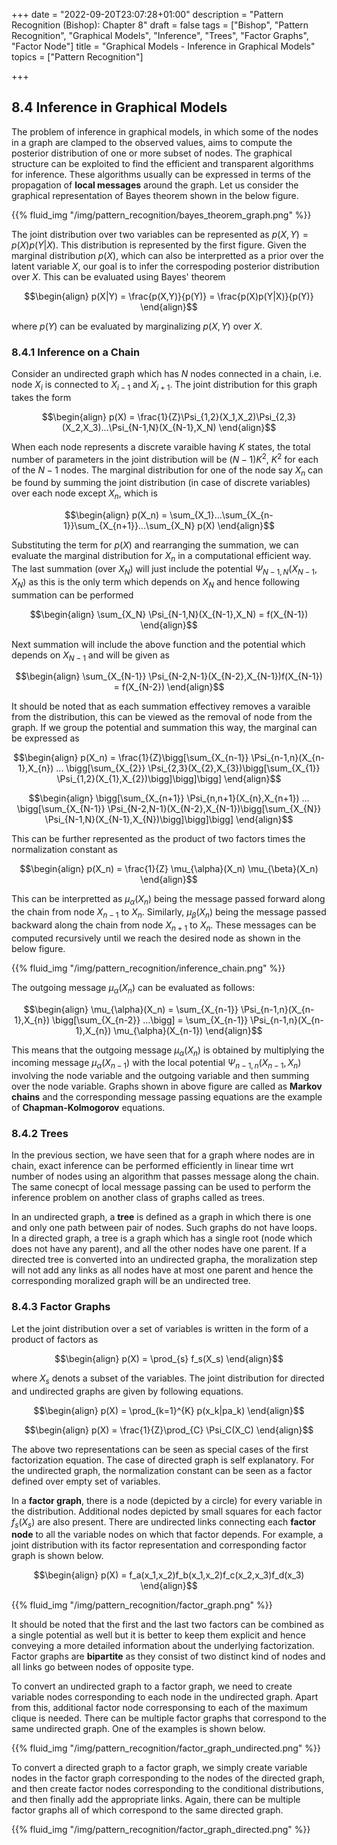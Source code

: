 
+++
date = "2022-09-20T23:07:28+01:00"
description = "Pattern Recognition (Bishop): Chapter 8"
draft = false
tags = ["Bishop", "Pattern Recognition", "Graphical Models", "Inference", "Trees", "Factor Graphs", "Factor Node"]
title = "Graphical Models - Inference in Graphical Models"
topics = ["Pattern Recognition"]

+++

## 8.4 Inference in Graphical Models

The problem of inference in graphical models, in which some of the nodes in a graph are clamped to the observed values, aims to compute the posterior distribution of one or more subset of nodes. The graphical structure can be exploited to find the efficient and transparent algorithms for inference. These algorithms usually can be expressed in terms of the propagation of <b>local messages</b> around the graph. Let us consider the graphical representation of Bayes theorem shown in the below figure.

{{% fluid_img "/img/pattern_recognition/bayes_theorem_graph.png" %}}


The joint distribution over two variables can be represented as $p(X,Y) = p(X)p(Y|X)$. This distribution is represented by the first figure. Given the marginal distribution $p(X)$, which can also be interpretted as a prior over the latent variable $X$, our goal is to infer the correspoding posterior distribution over $X$. This can be evaluated using Bayes' theorem

$$\begin{align}
p(X|Y) = \frac{p(X,Y)}{p(Y)} = \frac{p(X)p(Y|X)}{p(Y)}
\end{align}$$

where $p(Y)$ can be evaluated by marginalizing $p(X,Y)$ over $X$.

### 8.4.1 Inference on a Chain

Consider an undirected graph which has $N$ nodes connected in a chain, i.e. node $X_i$ is connected to $X_{i-1}$ and $X_{i+1}$. The joint distribution for this graph takes the form

$$\begin{align}
p(X) = \frac{1}{Z}\Psi_{1,2}(X_1,X_2)\Psi_{2,3}(X_2,X_3)...\Psi_{N-1,N}(X_{N-1},X_N)
\end{align}$$

When each node represents a discrete varaible having $K$ states, the total number of parameters in the joint distribution will be $(N-1)K^2$, $K^2$ for each of the $N-1$ nodes. The marginal distribution for one of the node say $X_n$ can be found by summing the joint distribution (in case of discrete variables) over each node except $X_n$, which is 

$$\begin{align}
p(X_n) = \sum_{X_1}...\sum_{X_{n-1}}\sum_{X_{n+1}}...\sum_{X_N} p(X)
\end{align}$$

Substituting the term for $p(X)$ and rearranging the summation, we can evaluate the marginal distribution for $X_n$ in a computational efficient way. The last summation (over $X_N$) will just include the potential $\Psi_{N-1,N}(X_{N-1},X_N)$ as this is the only term which depends on $X_N$ and hence following summation can be performed

$$\begin{align}
\sum_{X_N} \Psi_{N-1,N}(X_{N-1},X_N) = f(X_{N-1})
\end{align}$$

Next summation will include the above function and the potential which depends on $X_{N-1}$ and will be given as

$$\begin{align}
\sum_{X_{N-1}} \Psi_{N-2,N-1}(X_{N-2},X_{N-1})f(X_{N-1}) = f(X_{N-2})
\end{align}$$

It should be noted that as each summation effectivey removes a varaible from the distribution, this can be viewed as the removal of node from the graph. If we group the potential and summation this way, the marginal can be expressed as

$$\begin{align}
p(X_n) = \frac{1}{Z}\bigg[\sum_{X_{n-1}} \Psi_{n-1,n}(X_{n-1},X_{n}) ... \bigg[\sum_{X_{2}} \Psi_{2,3}(X_{2},X_{3})\bigg[\sum_{X_{1}} \Psi_{1,2}(X_{1},X_{2})\bigg]\bigg]\bigg] 
\end{align}$$

$$\begin{align}
\bigg[\sum_{X_{n+1}} \Psi_{n,n+1}(X_{n},X_{n+1}) ... \bigg[\sum_{X_{N-1}} \Psi_{N-2,N-1}(X_{N-2},X_{N-1})\bigg[\sum_{X_{N}} \Psi_{N-1,N}(X_{N-1},X_{N})\bigg]\bigg]\bigg] 
\end{align}$$

This can be further represented as the product of two factors times the normalization constant as

$$\begin{align}
p(X_n) = \frac{1}{Z} \mu_{\alpha}(X_n) \mu_{\beta}(X_n)
\end{align}$$

This can be interpretted as $\mu_{\alpha}(X_n)$ being the message passed forward along the chain from node $X_{n-1}$ to $X_n$. Similarly, $\mu_{\beta}(X_n)$ being the message passed backward along the chain from node $X_{n+1}$ to $X_n$. These messages can be computed recursively until we reach the desired node as shown in the below figure.

{{% fluid_img "/img/pattern_recognition/inference_chain.png" %}}


The outgoing message $\mu_{\alpha}(X_n)$ can be evaluated as follows:

$$\begin{align}
\mu_{\alpha}(X_n) = \sum_{X_{n-1}} \Psi_{n-1,n}(X_{n-1},X_{n}) \bigg[\sum_{X_{n-2}} ...\bigg] = \sum_{X_{n-1}} \Psi_{n-1,n}(X_{n-1},X_{n}) \mu_{\alpha}(X_{n-1})
\end{align}$$

This means that the outgoing message $\mu_{\alpha}(X_n)$ is obtained by multiplying the incoming message $\mu_{\alpha}(X_{n-1})$ with the local potential $\Psi_{n-1,n}(X_{n-1},X_{n})$ involving the node variable and the outgoing variable and then summing over the node variable. Graphs shown in above figure are called as <b>Markov chains</b> and the corresponding message passing equations are the example of <b>Chapman-Kolmogorov</b> equations.

### 8.4.2 Trees

In the previous section, we have seen that for a graph where nodes are in chain, exact inference can be performed efficiently in linear time wrt number of nodes using an algorithm that passes message along the chain. The same conecpt of local message passing can be used to perform the inference problem on another class of graphs called as trees.

In an undirected graph, a <b>tree</b> is defined as a graph in which there is one and only one path between pair of nodes. Such graphs do not have loops. In a directed graph, a tree is a graph which has a single root (node which does not have any parent), and all the other nodes have one parent. If a directed tree is converted into an undirected grapha, the moralization step will not add any links as all nodes have at most one parent and hence the corresponding moralized graph will be an undirected tree.

### 8.4.3 Factor Graphs

Let the joint distribution over a set of variables is written in the form of a product of factors as

$$\begin{align}
p(X) = \prod_{s} f_s(X_s) 
\end{align}$$

where $X_s$ denots a subset of the variables. The joint distribution for directed and undirected graphs are given by following equations.

$$\begin{align}
p(X) = \prod_{k=1}^{K} p(x_k|pa_k) 
\end{align}$$

$$\begin{align}
p(X) = \frac{1}{Z}\prod_{C} \Psi_C(X_C) 
\end{align}$$

The above two representations can be seen as special cases of the first factorization equation. The case of directed graph is self explanatory. For the undirected graph, the normalization constant can be seen as a factor defined over empty set of variables.

In a <b>factor graph</b>, there is a node (depicted by a circle) for every variable in the distribution. Additional nodes depicted by small squares for each factor $f_s(X_s)$ are also present. There are undirected links connecting each <b>factor node</b> to all the variable nodes on which that factor depends. For example, a joint distribution with its factor representation and corresponding factor graph is shown below.

$$\begin{align}
p(X) = f_a(x_1,x_2)f_b(x_1,x_2)f_c(x_2,x_3)f_d(x_3)
\end{align}$$

{{% fluid_img "/img/pattern_recognition/factor_graph.png" %}}


It should be noted that the first and the last two factors can be combined as a single potential as well but it is better to keep them explicit and hence conveying a more detailed information about the underlying factorization. Factor graphs are <b>bipartite</b> as they consist of two distinct kind of nodes and all links go between nodes of opposite type.

To convert an undirected graph to a factor graph, we need to create variable nodes corresponding to each node in the undirected graph. Apart from this, additional factor node corresponsing to each of the maximum clique is needed. There can be multiple factor graphs that correspond to the same undirected graph. One of the examples is shown below.

{{% fluid_img "/img/pattern_recognition/factor_graph_undirected.png" %}}


To convert a directed graph to a factor graph, we simply create variable nodes in the factor graph corresponding to the nodes of the directed graph, and then create factor nodes corresponding to the conditional distributions, and then finally add the appropriate links. Again, there can be multiple factor graphs all of which correspond to the same directed graph.

{{% fluid_img "/img/pattern_recognition/factor_graph_directed.png" %}}


